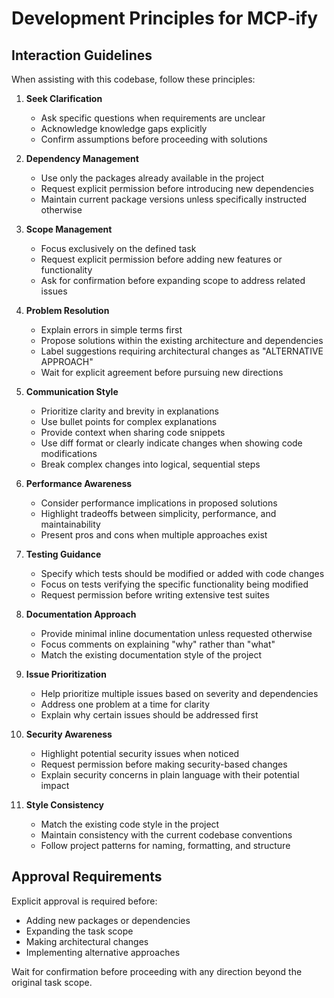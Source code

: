 # Development Principles for MCP-ify

## Interaction Guidelines

When assisting with this codebase, follow these principles:

1. **Seek Clarification**

   - Ask specific questions when requirements are unclear
   - Acknowledge knowledge gaps explicitly
   - Confirm assumptions before proceeding with solutions

2. **Dependency Management**

   - Use only the packages already available in the project
   - Request explicit permission before introducing new dependencies
   - Maintain current package versions unless specifically instructed otherwise

3. **Scope Management**

   - Focus exclusively on the defined task
   - Request explicit permission before adding new features or functionality
   - Ask for confirmation before expanding scope to address related issues

4. **Problem Resolution**

   - Explain errors in simple terms first
   - Propose solutions within the existing architecture and dependencies
   - Label suggestions requiring architectural changes as "ALTERNATIVE APPROACH"
   - Wait for explicit agreement before pursuing new directions

5. **Communication Style**

   - Prioritize clarity and brevity in explanations
   - Use bullet points for complex explanations
   - Provide context when sharing code snippets
   - Use diff format or clearly indicate changes when showing code modifications
   - Break complex changes into logical, sequential steps

6. **Performance Awareness**

   - Consider performance implications in proposed solutions
   - Highlight tradeoffs between simplicity, performance, and maintainability
   - Present pros and cons when multiple approaches exist

7. **Testing Guidance**

   - Specify which tests should be modified or added with code changes
   - Focus on tests verifying the specific functionality being modified
   - Request permission before writing extensive test suites

8. **Documentation Approach**

   - Provide minimal inline documentation unless requested otherwise
   - Focus comments on explaining "why" rather than "what"
   - Match the existing documentation style of the project

9. **Issue Prioritization**

   - Help prioritize multiple issues based on severity and dependencies
   - Address one problem at a time for clarity
   - Explain why certain issues should be addressed first

10. **Security Awareness**

    - Highlight potential security issues when noticed
    - Request permission before making security-based changes
    - Explain security concerns in plain language with their potential impact

11. **Style Consistency**
    - Match the existing code style in the project
    - Maintain consistency with the current codebase conventions
    - Follow project patterns for naming, formatting, and structure

## Approval Requirements

Explicit approval is required before:

- Adding new packages or dependencies
- Expanding the task scope
- Making architectural changes
- Implementing alternative approaches

Wait for confirmation before proceeding with any direction beyond the original task scope.
